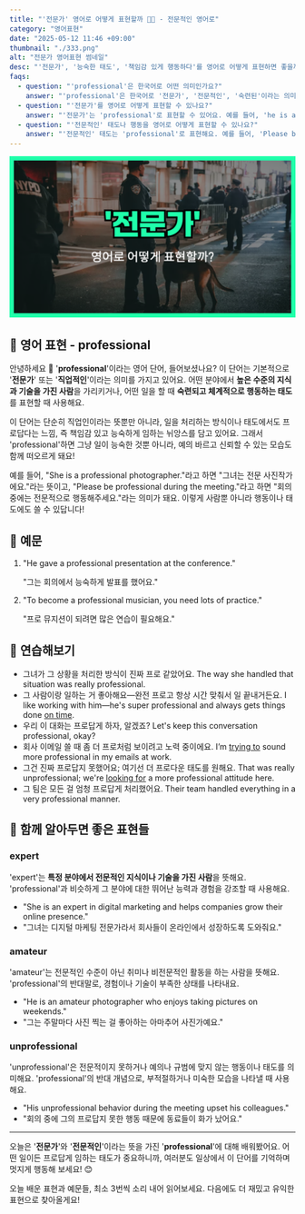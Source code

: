 ```yaml
---
title: "'전문가' 영어로 어떻게 표현할까 👩‍💼 - 전문적인 영어로"
category: "영어표현"
date: "2025-05-12 11:46 +09:00"
thumbnail: "./333.png"
alt: "전문가 영어표현 썸네일"
desc: "'전문가', '능숙한 태도', '책임감 있게 행동하다'를 영어로 어떻게 표현하면 좋을까요? 다양한 예문을 통해서 연습하고 본인의 표현으로 만들어 보세요."
faqs:
  - question: "'professional'은 한국어로 어떤 의미인가요?"
    answer: "'professional'은 한국어로 '전문가', '전문적인', '숙련된'이라는 의미를 가지고 있어요. 높은 수준의 지식과 기술을 가진 사람이나, 일을 능숙하고 책임감 있게 처리하는 태도를 뜻해요."
  - question: "'전문가'를 영어로 어떻게 표현할 수 있나요?"
    answer: "'전문가'는 'professional'로 표현할 수 있어요. 예를 들어, 'he is a professional photographer.'는 '그녀는 전문 사진작가에요.'라는 뜻이에요."
  - question: "'전문적인' 태도나 행동을 영어로 어떻게 표현할 수 있나요?"
    answer: "'전문적인' 태도는 'professional'로 표현해요. 예를 들어, 'Please be professional during the meeting.'는 '회의 중에는 전문적으로 행동해주세요.'라는 의미예요."
---
```


!['전문가' 영어표현 썸네일](./333.png)

## 🌟 영어 표현 - professional

안녕하세요 👋 '**professional**'이라는 영어 단어, 들어보셨나요? 이 단어는 기본적으로 '**전문가**' 또는 '**직업적인**'이라는 의미를 가지고 있어요. 어떤 분야에서 **높은 수준의 지식과 기술을 가진 사람**을 가리키거나, 어떤 일을 할 때 **숙련되고 체계적으로 행동하는 태도**를 표현할 때 사용해요.

이 단어는 단순히 직업인이라는 뜻뿐만 아니라, 일을 처리하는 방식이나 태도에서도 프로답다는 느낌, 즉 책임감 있고 능숙하게 임하는 뉘앙스를 담고 있어요. 그래서 'professional'하면 그냥 일이 능숙한 것뿐 아니라, 예의 바르고 신뢰할 수 있는 모습도 함께 떠오르게 돼요!

예를 들어, "She is a professional photographer."라고 하면 "그녀는 전문 사진작가에요."라는 뜻이고, "Please be professional during the meeting."라고 하면 "회의 중에는 전문적으로 행동해주세요."라는 의미가 돼요. 이렇게 사람뿐 아니라 행동이나 태도에도 쓸 수 있답니다!

## 📖 예문

1. "He gave a professional presentation at the conference."

   "그는 회의에서 능숙하게 발표를 했어요."

2. "To become a professional musician, you need lots of practice."

   "프로 뮤지션이 되려면 많은 연습이 필요해요."

## 💬 연습해보기

<ul data-interactive-list>
  <li data-interactive-item>
    <span data-toggler>그녀가 그 상황을 처리한 방식이 진짜 프로 같았어요.</span>
    <span data-answer>The way she handled that situation was really professional.</span>
  </li>
  <li data-interactive-item>
    <span data-toggler>그 사람이랑 일하는 거 좋아해요—완전 프로고 항상 시간 맞춰서 일 끝내거든요.</span>
    <span data-answer>I like working with him—he's super professional and always gets things done <a href="/blog/vocab-1/043.on-time/">on time</a>.</span>
  </li>
  <li data-interactive-item>
    <span data-toggler>우리 이 대화는 프로답게 하자, 알겠죠?</span>
    <span data-answer>Let's keep this conversation professional, okay?</span>
  </li>
  <li data-interactive-item>
    <span data-toggler>회사 이메일 쓸 때 좀 더 프로처럼 보이려고 노력 중이에요.</span>
    <span data-answer>I’m <a href="/blog/in-english/117.try-to/">trying to</a> sound more professional in my emails at work.</span>
  </li>
  <li data-interactive-item>
    <span data-toggler>그건 진짜 프로답지 못했어요; 여기선 더 프로다운 태도를 원해요.</span>
    <span data-answer>That was really unprofessional; we're <a href="/blog/in-english/173.look-for/">looking for</a> a more professional attitude here.</span>
  </li>
  <li data-interactive-item>
    <span data-toggler>그 팀은 모든 걸 엄청 프로답게 처리했어요.</span>
    <span data-answer>Their team handled everything in a very professional manner.</span>
  </li>
</ul>

## 🤝 함께 알아두면 좋은 표현들

### expert

'expert'는 **특정 분야에서 전문적인 지식이나 기술을 가진 사람**을 뜻해요. 'professional'과 비슷하게 그 분야에 대한 뛰어난 능력과 경험을 강조할 때 사용해요.

- "She is an expert in digital marketing and helps companies grow their online presence."
- "그녀는 디지털 마케팅 전문가라서 회사들이 온라인에서 성장하도록 도와줘요."

### amateur

'amateur'는 전문적인 수준이 아닌 취미나 비전문적인 활동을 하는 사람을 뜻해요. 'professional'의 반대말로, 경험이나 기술이 부족한 상태를 나타내요.

- "He is an amateur photographer who enjoys taking pictures on weekends."
- "그는 주말마다 사진 찍는 걸 좋아하는 아마추어 사진가예요."

### unprofessional

'unprofessional'은 전문적이지 못하거나 예의나 규범에 맞지 않는 행동이나 태도를 의미해요. 'professional'의 반대 개념으로, 부적절하거나 미숙한 모습을 나타낼 때 사용해요.

- "His unprofessional behavior during the meeting upset his colleagues."
- "회의 중에 그의 프로답지 못한 행동 때문에 동료들이 화가 났어요."

---

오늘은 '**전문가**'와 '**전문적인**'이라는 뜻을 가진 '**professional**'에 대해 배워봤어요. 어떤 일이든 프로답게 임하는 태도가 중요하니까, 여러분도 일상에서 이 단어를 기억하며 멋지게 행동해 보세요! 😊

오늘 배운 표현과 예문들, 최소 3번씩 소리 내어 읽어보세요. 다음에도 더 재밌고 유익한 표현으로 찾아올게요!

